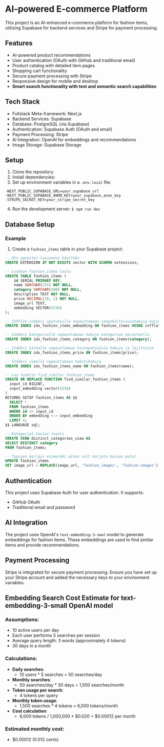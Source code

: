 # AI-powered E-commerce Platform

This project is an AI-enhanced e-commerce platform for fashion items, utilizing Supabase for backend services and Stripe for payment processing.

## Features

- AI-powered product recommendations
- User authentication (OAuth with GitHub and traditional email)
- Product catalog with detailed item pages
- Shopping cart functionality
- Secure payment processing with Stripe
- Responsive design for mobile and desktop
- **Smart search functionality with text and semantic search capabilities**

## Tech Stack

- Fullstack Meta-framework: Next.js
- Backend Services: Supabase
- Database: PostgreSQL (via Supabase)
- Authentication: Supabase Auth (OAuth and email)
- Payment Processing: Stripe
- AI Integration: OpenAI for embeddings and recommendations
- Image Storage: Supabase Storage

## Setup

1. Clone the repository
2. Install dependencies:
3. Set up environment variables in a `.env.local` file:

```env
-NEXT_PUBLIC_SUPABASE_URL=your_supabase_url
-NEXT_PUBLIC_SUPABASE_ANON_KEY=your_supabase_anon_key
-STRIPE_SECRET_KEY=your_stripe_secret_key
```

4. Run the development server: `$ npm run dev`

## Database Setup

### Example

1. Create a `fashion_items` table in your Supabase project:

```sql
-- Ota pgvector-laajennus käyttöön
CREATE EXTENSION IF NOT EXISTS vector WITH SCHEMA extensions;

-- Luodaan fashion_items taulu
CREATE TABLE fashion_items (
    id SERIAL PRIMARY KEY,
    name VARCHAR(255) NOT NULL,
    category VARCHAR(100) NOT NULL,
    description TEXT NOT NULL,
    price DECIMAL(10, 2) NOT NULL,
    image_url TEXT,
    embedding VECTOR(1536)
);

-- IVFFlat-indeksi upotuksille nopeuttamaan samankaltaisuushakuja kosinietäisyyden perusteella
CREATE INDEX idx_fashion_items_embedding ON fashion_items USING ivfflat (embedding vector_cosine_ops);

-- Indeksi kategorialle nopeuttamaan hakuja kategorian perusteella
CREATE INDEX idx_fashion_items_category ON fashion_items(category);

-- Indeksi hinnalle nopeuttamaan hintapohjaisia hakuja ja lajittelua
CREATE INDEX idx_fashion_items_price ON fashion_items(price);

-- Indeksi nimelle nopeuttamaan tekstihakuja
CREATE INDEX idx_fashion_items_name ON fashion_items(name);

-- Luo funktio find_similar_fashion_items
CREATE OR REPLACE FUNCTION find_similar_fashion_items (
  input_id BIGINT, 
  input_embedding vector(1536)
) 
RETURNS SETOF fashion_items AS $$
  SELECT *
  FROM fashion_items
  WHERE id <> input_id
  ORDER BY embedding <-> input_embedding
  LIMIT 4;
$$ LANGUAGE sql;

-- Kategoriat-taulun luonti
CREATE VIEW distinct_categories_view AS
SELECT DISTINCT category
FROM fashion_items;

-- Typojen korjaus esimerkki miten voit korjata kuvien polut
UPDATE fashion_items
SET image_url = REPLACE(image_url, 'fashion_images', 'fashion-images');
```

## Authentication

This project uses Supabase Auth for user authentication. It supports:

- GitHub OAuth
- Traditional email and password

## AI Integration

The project uses OpenAI's `text-embedding-3-smal` model to generate embeddings for fashion items. These embeddings are used to find similar items and provide recommendations.

## Payment Processing

Stripe is integrated for secure payment processing. Ensure you have set up your Stripe account and added the necessary keys to your environment variables.

## Embedding Search Cost Estimate for text-embedding-3-small OpenAI model

### Assumptions:

- 10 active users per day
- Each user performs 5 searches per session
- Average query length: 3 words (approximately 4 tokens)
- 30 days in a month

### Calculations:

- **Daily searches**:
  - 10 users * 5 searches = 50 searches/day
- **Monthly searches**:
  - 50 searches/day * 30 days = 1,500 searches/month
- **Token usage per search**:
  - 4 tokens per query
- **Monthly token usage**:
  - 1,500 searches * 4 tokens = 6,000 tokens/month
- **Cost calculation**:
  - 6,000 tokens / 1,000,000 * $0.020 = $0.00012 per month

### Estimated monthly cost:

- $0.00012 (0.012 cents)
